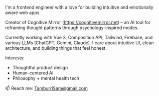 I'm a frontend engineer with a love for building intuitive and emotionally aware web apps.

Creator of Cognitive Mirror (https://cognitivemirror.net) – an AI tool for reframing thought patterns through psychology-inspired modes.

Currently working with Vue 3, Composition API, Tailwind, Firebase, and various LLMs (ChatGPT, Gemini, Claude). I care about intuitive UI, clean architecture, and building things that feel honest.

Interests:
- Thoughtful product design
- Human-centered AI
- Philosophy + mental health tech

📫 Reach me: TamburriSam@gmail.com
